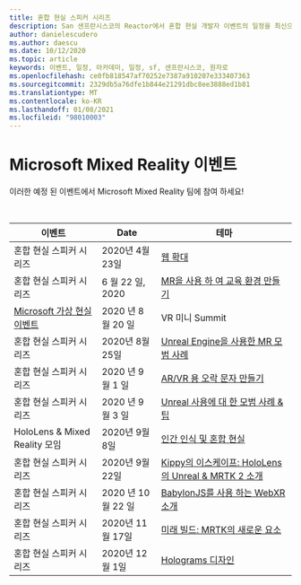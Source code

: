 ```yaml
---
title: 혼합 현실 스피커 시리즈
description: San 샌프란시스코의 Reactor에서 혼합 현실 개발자 이벤트의 일정을 최신으로 유지 합니다.
author: danielescudero
ms.author: daescu
ms.date: 10/12/2020
ms.topic: article
keywords: 이벤트, 일정, 아카데미, 일정, sf, 샌프란시스코, 원자로
ms.openlocfilehash: ce0fb818547af70252e7387a910207e333407363
ms.sourcegitcommit: 2329db5a76dfe1b844e21291dbc8ee3888ed1b81
ms.translationtype: MT
ms.contentlocale: ko-KR
ms.lasthandoff: 01/08/2021
ms.locfileid: "98010003"
---
```

# <a name="microsoft-mixed-reality-events"></a>Microsoft Mixed Reality 이벤트

이러한 예정 된 이벤트에서 Microsoft Mixed Reality 팀에 참여 하세요!

<br>

|이벤트|Date|테마|
|-------------|-------------|-----|
| 혼합 현실 스피커 시리즈|2020년 4월 23일|[웹 확대](https://channel9.msdn.com/Shows/Docs-Mixed-Reality/Augmenting-WebXR-Standards)|
| 혼합 현실 스피커 시리즈|6 월 22 일, 2020|[MR을 사용 하 여 교육 환경 만들기](https://channel9.msdn.com/Shows/Docs-Mixed-Reality/Educational-Experiences-in-MR)|
| [Microsoft 가상 현실 이벤트](https://www.meetup.com/hololens-mr/events/272364822/)|2020 년 8 월 20 일|VR 미니 Summit|
| 혼합 현실 스피커 시리즈|2020년 8월 25일|[Unreal Engine을 사용한 MR 모범 사례](https://channel9.msdn.com/Shows/Docs-Mixed-Reality/Tips-and-Best-Practices-for-using-UE4-in-MR)|
| 혼합 현실 스피커 시리즈|2020 년 9 월 1 일|[AR/VR 용 오락 문자 만들기](https://channel9.msdn.com/Shows/Docs-Mixed-Reality/Creating-Entertaining-Characters-for-Mixed-Reality)|
| 혼합 현실 스피커 시리즈|2020 년 9 월 3 일|[Unreal 사용에 대 한 모범 사례 & 팁](https://channel9.msdn.com/Shows/Docs-Mixed-Reality/Tips-and-Best-Practices-for-using-UE4-in-MR)|
| HoloLens & Mixed Reality 모임|2020년 9월 8일|[인간 인식 및 혼합 현실](https://channel9.msdn.com/Shows/Docs-Mixed-Reality/Human-Perception-and-Mixed-Reality)|
| 혼합 현실 스피커 시리즈|2020년 9월 22일|[Kippy의 이스케이프: HoloLens의 Unreal & MRTK 2 소개]()|
| 혼합 현실 스피커 시리즈|2020 년 10 월 22 일|[BabylonJS를 사용 하는 WebXR 소개](https://channel9.msdn.com/Shows/Docs-Mixed-Reality/Adding-Augmented-Reality-to-your-Typescript-Project)|
| 혼합 현실 스피커 시리즈|2020년 11월 17일|[미래 빌드: MRTK의 새로운 요소](https://channel9.msdn.com/Shows/Docs-Mixed-Reality/Building-the-Future-Whats-New-in-the-Mixed-Reality-Toolkit)|
| 혼합 현실 스피커 시리즈|2020년 12월 1일|[Holograms 디자인]()|